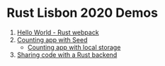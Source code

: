 # Rust Lisbon 2020 Demos

1. [Hello World - Rust webpack](https://github.com/orf/rust-lisbon-2020-demos/tree/1-rust-webpack)
2. [Counting app with Seed](https://github.com/orf/rust-lisbon-2020-demos/tree/2-seed)
   * [Counting app with local storage](https://github.com/orf/rust-lisbon-2020-demos/tree/2.1-seed-serde)
3. [Sharing code with a Rust backend](https://github.com/orf/rust-lisbon-2020-demos/tree/3-shared-code)

